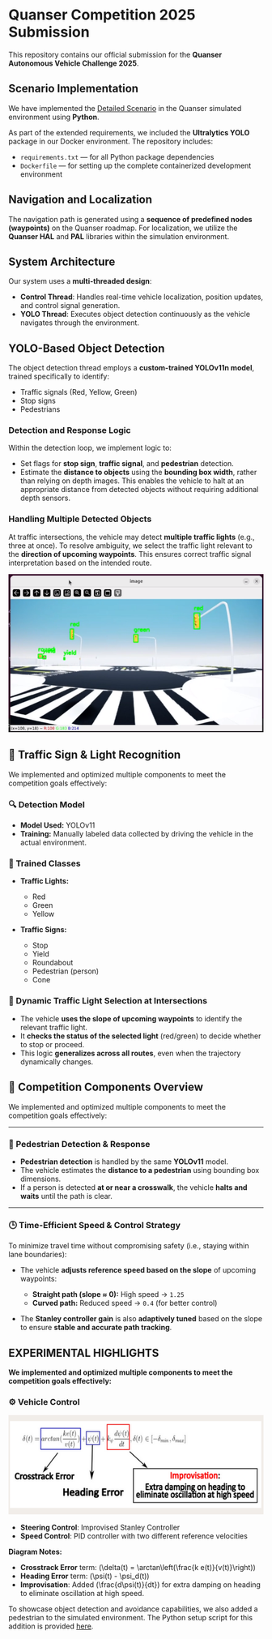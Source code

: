 <!-- This is our submission for quanser competition 2025

We have provided implementaion of the [deltaied scenario](https://github.com/quanser/ACC-Competition-2025/blob/main/Detailed_Scenario.md) in Quanser environment through python devlopment.As an addition requirement we have installed ultralytics package in our dokcer environment, we have provided requirement and docker file for same.

The path for navigation in the map is generated through a node sequence , we have utilized quanser hal and pal library for localization in the Quanser
 roadmap environment 

 WE have intialsed two threads to complete the task ,the control thread is used for updating cars postion and providing control inputs and a yolo thread is used for object detection as the vehicle navigates through the map.

 Yolo Based Object Detection:
 In this thread we have utilised a custom trained yolov11n model, trained on traffic signals, traffic signs and also a person for objectdetection and avoidance.

we have set flags for stop sign, traffic signals (red,green,yellow) and pedestrain detection in this loop.
We have utilised the width of bounding box to estimate the diatance of detected object from the vehicle instead of using depth image, to stop at appropriate distance from the detected object.

To deal with multiple object of same type for example when our vehicle stops at the traffic intersection it can detect three traffic lights.we will choose the traffic light based on the direction of the waypoints we have to follow, As shown in the image below.

![Qcar navigation map](media/sc2.png)


Control Loop:
we have utilised hal and pal libraries for localization(using QcarEKF and qcarGPS) , we have used staney controller based algorithm for to provide control input to track a reference speed(for speed controller) and stanley gain and heading error (for steering control),To track the way points better we dynamically change the reference tracking speed and the Stanley gain(steering control) according to orientaion of waypoints ahead with respect to the vehicle. -->
# Quanser Competition 2025 Submission

This repository contains our official submission for the **Quanser Autonomous Vehicle Challenge 2025**.

## Scenario Implementation

We have implemented the [Detailed Scenario](https://github.com/quanser/ACC-Competition-2025/blob/main/Detailed_Scenario.md) in the Quanser simulated environment using **Python**.

As part of the extended requirements, we included the **Ultralytics YOLO** package in our Docker environment. The repository includes:

- `requirements.txt` — for all Python package dependencies
- `Dockerfile` — for setting up the complete containerized development environment

## Navigation and Localization

The navigation path is generated using a **sequence of predefined nodes (waypoints)** on the Quanser roadmap. For localization, we utilize the **Quanser HAL** and **PAL** libraries within the simulation environment.

## System Architecture

Our system uses a **multi-threaded design**:

- **Control Thread**: Handles real-time vehicle localization, position updates, and control signal generation.
- **YOLO Thread**: Executes object detection continuously as the vehicle navigates through the environment.

## YOLO-Based Object Detection

The object detection thread employs a **custom-trained YOLOv11n model**, trained specifically to identify:

- Traffic signals (Red, Yellow, Green)
- Stop signs
- Pedestrians

### Detection and Response Logic

Within the detection loop, we implement logic to:

- Set flags for **stop sign**, **traffic signal**, and **pedestrian** detection.
- Estimate the **distance to objects** using the **bounding box width**, rather than relying on depth images. This enables the vehicle to halt at an appropriate distance from detected objects without requiring additional depth sensors.

### Handling Multiple Detected Objects

At traffic intersections, the vehicle may detect **multiple traffic lights** (e.g., three at once). To resolve ambiguity, we select the traffic light relevant to the **direction of upcoming waypoints**. This ensures correct traffic signal interpretation based on the intended route.

![QCar Navigation Map](media/sc2.png)

## 🚦 Traffic Sign & Light Recognition

We implemented and optimized multiple components to meet the competition goals effectively:

### 🔍 Detection Model

- **Model Used:** YOLOv11  
- **Training:** Manually labeled data collected by driving the vehicle in the actual environment.

### 🧠 Trained Classes

- **Traffic Lights:**  
  - Red  
  - Green  
  - Yellow

- **Traffic Signs:**  
  - Stop  
  - Yield  
  - Roundabout  
  - Pedestrian (person)  
  - Cone

### 🔄 Dynamic Traffic Light Selection at Intersections

- The vehicle **uses the slope of upcoming waypoints** to identify the relevant traffic light.
- It **checks the status of the selected light** (red/green) to decide whether to stop or proceed.
- This logic **generalizes across all routes**, even when the trajectory dynamically changes.

## 🚗 Competition Components Overview

We implemented and optimized multiple components to meet the competition goals effectively:

---

### 🧍 Pedestrian Detection & Response

- **Pedestrian detection** is handled by the same **YOLOv11** model.
- The vehicle estimates the **distance to a pedestrian** using bounding box dimensions.
- If a person is detected **at or near a crosswalk**, the vehicle **halts and waits** until the path is clear.

---

### 🕒 Time-Efficient Speed & Control Strategy

To minimize travel time without compromising safety (i.e., staying within lane boundaries):

- The vehicle **adjusts reference speed based on the slope** of upcoming waypoints:
  - **Straight path (slope ≈ 0):** High speed → `1.25`
  - **Curved path:** Reduced speed → `0.4` (for better control)

- The **Stanley controller gain** is also **adaptively tuned** based on the slope to ensure **stable and accurate path tracking**.

## EXPERIMENTAL HIGHLIGHTS

**We implemented and optimized multiple components to meet the competition goals effectively:**

### ⚙️ Vehicle Control

![Stanley Controller Diagram](media/sc3.png)

- **Steering Control**: Improvised Stanley Controller  
- **Speed Control**: PID controller with two different reference velocities

**Diagram Notes:**
- **Crosstrack Error** term: \(\delta(t) = \arctan\left(\frac{k e(t)}{v(t)}\right)\)
- **Heading Error** term: \(\psi(t) - \psi_d(t)\)
- **Improvisation**: Added \(\frac{d\psi(t)}{dt}\) for extra damping on heading to eliminate oscillation at high speed.



To showcase object detection and avoidance capabilities, we also added a pedestrian to the simulated environment. The Python setup script for this addition is provided [here](python_dev/pedestrian_move_cone_updated.py).

